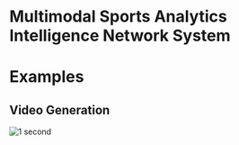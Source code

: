 # Multimodal Sports Analytics Intelligence Network System


# Examples

## Video Generation

![1 second]([https://github.com/your-username/your-repository/raw/main/path/to/your.gif](https://github.com/fassmeyer/saints/blob/main/examples/000819%20(1).gif)https://github.com/fassmeyer/saints/blob/main/examples/000819%20(1).gif)

